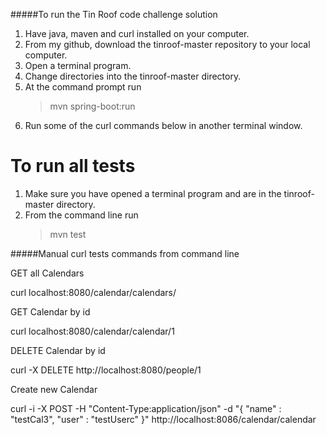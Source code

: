 #####To run the Tin Roof code challenge solution

1. Have java, maven and curl installed on your computer.
2. From my github, download the tinroof-master repository to your local computer.
3. Open a terminal program.
4. Change directories into the tinroof-master directory.
5. At the command prompt run
   >mvn spring-boot:run
6. Run some of the curl commands below in another terminal window. 

# To run all tests
1. Make sure you have opened a terminal program and are in the tinroof-master directory.
2. From the command line run
   >mvn test
   
#####Manual curl tests commands from command line

GET all Calendars

curl localhost:8080/calendar/calendars/

GET Calendar by id

curl localhost:8080/calendar/calendar/1

DELETE Calendar by id

curl -X DELETE http://localhost:8080/people/1

Create new Calendar

curl -i -X POST -H "Content-Type:application/json" -d "{  \"name\" : \"testCal3\",  \"user\" : \"testUserc\" }" http://localhost:8086/calendar/calendar
